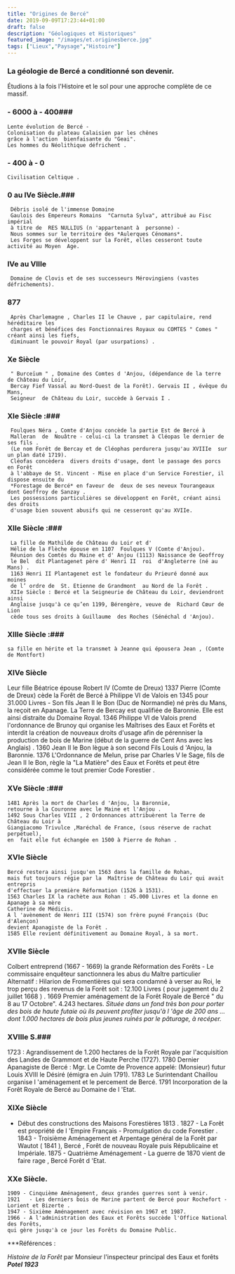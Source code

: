 ```yaml
---
title: "Origines de Bercé"
date: 2019-09-09T17:23:44+01:00
draft: false
description: "Géologiques et Historiques"
featured_image: "/images/et.originesberce.jpg"
tags: ["Lieux","Paysage","Histoire"]
---
```


### La géologie de Bercé a conditionné son devenir.

Étudions à la fois l'Histoire et le sol pour une approche complète de ce massif.


  ### - 6000 à - 400###
  
    Lente évolution de Bercé -
    Colonisation du plateau Calaisien par les chênes 
    grâce à l'action  bienfaisante du "Geai".
    Les hommes du Néolithique défrichent .
    
  ### - 400 à - 0 ###
  
    Civilisation Celtique .   
    
   ### 0 au IVe Siècle.###
   
     Débris isolé de l'immense Domaine 
     Gaulois des Empereurs Romains  "Carnuta Sylva", attribué au Fisc impérial 
     à titre de  RES NULLIUS (n 'appartenant à  personne) -
     Nous sommes sur le territoire des *Aulerques Cénomans*.
     Les Forges se développent sur la Forêt, elles cesseront toute activité au Moyen  Age.
     
   ### IVe au VIIIe ###
   
     Domaine de Clovis et de ses successeurs Mérovingiens (vastes défrichements).
     
   ### 877 ###
   
     Après Charlemagne , Charles II le Chauve , par capitulaire, rend héréditaire les
     charges et bénéfices des Fonctionnaires Royaux ou COMTES " Comes " créant ainsi les fiefs,
     diminuant le pouvoir Royal (par usurpations) .
     
   ### Xe Siècle ###
   
     " Burceïum " , Domaine des Comtes d 'Anjou, (dépendance de la terre de Château du Loir,
     Bercay Fief Vassal au Nord-Ouest de la Forêt). Gervais II , évêque du Mans, 
     Seigneur  de Château du Loir, succède à Gervais I . 
      
   ### XIe Siècle :###
   
     Foulques Néra , Comte d'Anjou concède la partie Est de Bercé à
     Malleran  de  Nouâtre - celui-ci la transmet à Cléopas le dernier de ses fils .
     (Le nom Forêt de Bercay et de Cléophas perdurera jusqu'au XVIIIe  sur un plan daté 1719).
     Cléofas concèdera  divers droits d'usage, dont le passage des porcs en Forêt
     à l'abbaye de St. Vincent - Mise en place d'un Service Forestier, il dispose ensuite du 
     *Forestage de Bercé* en faveur de  deux de ses neveux Tourangeaux dont Geoffroy de Sanzay .
     Les possessions particulières se développent en Forêt, créant ainsi des droits 
     d'usage bien souvent abusifs qui ne cesseront qu'au XVIIe. 
     
   ### XIIe Siècle :### 
   
     La fille de Mathilde de Château du Loir et d' 
     Hélie de la Flèche épouse en 1107  Foulques V (Comte d'Anjou).
     Réunion des Comtés du Maine et d' Anjou (1113) Naissance de Geoffroy 
     le Bel  dit Plantagenet père d' Henri II  roi  d'Angleterre (né au Mans) .
     1163 Henri II Plantagenet est le fondateur du Prieuré donné aux moines 
     de l’ ordre de  St. Etienne de Grandmont  au Nord de la Forêt .  
     XIIe Siècle : Bercé et la Seigneurie de Château du Loir, deviendront ainsi
     Anglaise jusqu'à ce qu’en 1199, Bérengère, veuve de  Richard Cœur de Lion 
     cède tous ses droits à Guillaume  des Roches (Sénéchal d 'Anjou).
     
    
   ### XIIIe Siècle :### 
  
    sa fille en hérite et la transmet à Jeanne qui épousera Jean , (Comte de Montfort)
   
    
   ### XIVe Siècle ###
   
   Leur fille Béatrice épouse Robert IV (Comte de Dreux) 1337 Pierre (Comte de Dreux)
    cède la Forêt de Bercé à Philippe VI de Valois en 1345 pour 31.000 Livres - 
    Son fils Jean II le Bon (Duc de Normandie) né près du Mans, la  reçoit en Apanage.
    La Terre de Bercay est qualifiée de Baronnie. Elle est ainsi distraite du  Domaine Royal.
   1346 Philippe VI de Valois prend l'ordonnance de Brunoy qui organise les Maîtrises 
   des  Eaux et Forêts et interdit la création de nouveaux droits d'usage 
   afin de pérenniser la  production de bois de Marine (début de la guerre de Cent Ans avec les Anglais) .
   1360 Jean II le Bon lègue à son second Fils Louis d 'Anjou, la Baronnie.
   1376 L'Ordonnance de Melun, prise par Charles V le Sage, fils de Jean II le Bon,
   règle la "La Matière" des Eaux et Forêts et peut être considérée comme le tout premier Code Forestier .
   
   ### XVe Siècle :###
   
    1481 Après la mort de Charles d 'Anjou, la Baronnie,
    retourne à la Couronne avec le Maine et l'Anjou .
    1492 Sous Charles VIII , 2 Ordonnances attribuèrent la Terre de Château du Loir à 
    Giangiacomo Trivulce ,Maréchal de France, (sous réserve de rachat perpétuel), 
    en  fait elle fut échangée en 1500 à Pierre de Rohan .
    
   ### XVIe  Siècle ###
   
    Bercé restera ainsi jusqu'en 1563 dans la famille de Rohan, 
    mais fut toujours régie par la  Maîtrise de Château du Loir qui avait entrepris
    d'effectuer la première Réformation (1526 à 1531).
    1563 Charles IX la rachète aux Rohan : 45.000 Livres et la donne en Apanage à sa mère
    Catherine de Médicis.  
    A l 'avènement de Henri III (1574) son frère puyné François (Duc d'Alençon)
    devient Apanagiste de la Forêt . 
    1585 Elle revient définitivement au Domaine Royal, à sa mort. 
    
   ### XVIIe Siècle ###
   
   Colbert entreprend (1667 - 1669) la grande Réformation des Forêts
    - Le commissaire enquêteur sanctionnera les abus du Maître particulier Alternatif : 
    Hilarion de  Fromentières qui sera condamné à verser au Roi, le trop perçu des 
    revenus de la Forêt soit : 12.100 Livres ( pour jugement du 2 juillet  1668 ) .
    1669 Premier aménagement de la Forêt Royale de Bercé " du 8 au 17 Octobre".
    4.243 hectares.  *Située dans un fond très bon pour porter  des bois de haute 
    futaie où ils peuvent profiter  jusqu'à l 'âge de 200 ans ... dont 1.000 hectares
    de bois plus jeunes ruinés par le pâturage,  à recéper.*
    
   ### XVIIIe S.###
   
   1723 : Agrandissement de 1.200 hectares de la Forêt Royale par 
    l'acquisition des Landes  de Grammont  et de Haute Perche (1727). 
    1780 Dernier Apanagiste de Bercé : Mgr. Le Comte de Provence appelé:
    (Monsieur)  futur  Louis XVIII  le Désiré (émigra en Juin 1791). 
    1783 Le Surintendant Chaillou organise l 'aménagement et le percement de Bercé.
    1791 Incorporation de la Forêt Royale de Bercé au Domaine de l 'Etat.
    
  ###  XIXe Siècle ###
  
  - Début des constructions des Maisons Forestières 1813 .
    1827 - La Forêt est propriété de l 'Empire Français - Promulgation du code Forestier .
    1843 - Troisième Aménagement et Arpentage général de la Forêt par Wautot ( 1841 ),
    Bercé , Forêt de nouveau Royale puis Républicaine et Impériale.
    1875 - Quatrième Aménagement - La guerre de 1870 vient de faire rage , Bercé Forêt d 'Etat.
    
   ### XXe Siècle. ###
   
    1909 - Cinquième Aménagement, deux grandes guerres sont à venir.
    1921   - Les derniers bois de Marine partent de Bercé pour Rochefort - Lorient et Bizerte .
    1947 - Sixième Aménagement avec révision en 1967 et 1987.
    1966 - A l'administration des Eaux et Forêts succède l'Office National des Forêts, 
    qui gère jusqu'à ce jour les Forêts du Domaine Public. 

***Références : 

*Histoire de la Forêt* par Monsieur l'inspecteur principal des Eaux et forêts  ***Potel 1923***
